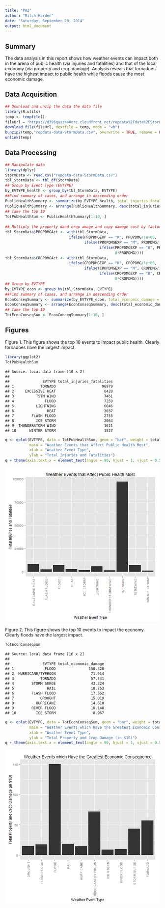 ```yaml
---
title: "PA2"
author: "Mitch Harden"
date: "Saturday, September 20, 2014"
output: html_document
---
```

## Summary

The data analysis in this report shows how weather events can impact both in the arena of public health (via injuries and fatalities) and that of the local economy (via property and crop damage). Analysis reveals that tornadoes have the highest impact to public health while floods cause the most economic damage. 

## Data Acquisition


```r
## Download and unzip the data the data file
library(R.utils)
temp <- tempfile()
fileUrl = "https://d396qusza40orc.cloudfront.net/repdata%2Fdata%2FStormData.csv.bz2"
download.file(fileUrl, destfile = temp, mode = "wb")
bunzip2(temp,"repdata-data-StormData.csv", overwrite = TRUE, remove = FALSE)
unlink(temp)
```

## Data Processing


```r
## Manipulate data 
library(dplyr)
StormData <- read.csv("repdata-data-StormData.csv")
tbl_StormData <- tbl_df(StormData)
## Group by Event Type (EVTYPE)
by_EVTYPE_health <- group_by(tbl_StormData, EVTYPE)
##Find summary of cases, and arrange in descending order
PublicHealthSummary <- summarize(by_EVTYPE_health, total_injuries_fatalities = sum(FATALITIES, INJURIES))
PublicHealthSummary <- arrange(PublicHealthSummary, desc(total_injuries_fatalities))
## Take the top 10
TotPubHealthSum <- PublicHealthSummary[1:10, ]

## Multiply the property dand crop amage and copy damage cost by factor to put value in $1B
tbl_StormData$PROPDMGAct <- with(tbl_StormData, 
                             ifelse(PROPDMGEXP == "K", PROPDMG/1e+06,
                                    ifelse(PROPDMGEXP == "M", PROPDMG/1000,
                                           ifelse(PROPDMGEXP == "B", PROPDMG, 
                                                  0*PROPDMG))))
tbl_StormData$CROPDMGAct <- with(tbl_StormData, 
                             ifelse(CROPDMGEXP == "K", CROPDMG/1e+06,
                                    ifelse(CROPDMGEXP == "M", CROPDMG/1000,
                                           ifelse(CROPDMGEXP == "B", CROPDMG, 
                                                  0*CROPDMG))))
## Group by EVTYPE
by_EVTYPE_econ <- group_by(tbl_StormData, EVTYPE)
##Find summary of cases, and arrange in descending order
EconConseqSummary <- summarize(by_EVTYPE_econ, total_economic_damage = sum(PROPDMGAct, CROPDMGAct))
EconConseqSummary <- arrange(EconConseqSummary, desc(total_economic_damage))
## Take the top 10
TotEconConseqSum <- EconConseqSummary[1:10, ]
```

## Figures

Figure 1. This figure shows the top 10 events to impact public health. Clearly tornadoes have the largest impact.


```r
library(ggplot2)
TotPubHealthSum
```

```
## Source: local data frame [10 x 2]
## 
##               EVTYPE total_injuries_fatalities
## 1            TORNADO                     96979
## 2     EXCESSIVE HEAT                      8428
## 3          TSTM WIND                      7461
## 4              FLOOD                      7259
## 5          LIGHTNING                      6046
## 6               HEAT                      3037
## 7        FLASH FLOOD                      2755
## 8          ICE STORM                      2064
## 9  THUNDERSTORM WIND                      1621
## 10      WINTER STORM                      1527
```

```r
q <- qplot(EVTYPE, data = TotPubHealthSum, geom = "bar", weight = total_injuries_fatalities,
           main = "Weather Events that Affect Public Health Most",
           xlab = "Weather Event Type",
           ylab = "Total Injuries and Fatalities")
q + theme(axis.text.x = element_text(angle = 90, hjust = 1, vjust = 0.5))
```

![plot of chunk unnamed-chunk-3](figure/unnamed-chunk-3.png) 

Figure 2. This figure shows the top 10 events to impact the economy. Clearly floods have the largest impact.


```r
TotEconConseqSum
```

```
## Source: local data frame [10 x 2]
## 
##               EVTYPE total_economic_damage
## 1              FLOOD               150.320
## 2  HURRICANE/TYPHOON                71.914
## 3            TORNADO                57.341
## 4        STORM SURGE                43.324
## 5               HAIL                18.753
## 6        FLASH FLOOD                17.562
## 7            DROUGHT                15.019
## 8          HURRICANE                14.610
## 9        RIVER FLOOD                10.148
## 10         ICE STORM                 8.967
```

```r
q <- qplot(EVTYPE, data = TotEconConseqSum, geom = "bar", weight = total_economic_damage,
           main = "Weather Events which Have the Greatest Economic Consequence",
           xlab = "Weather Event Type",
           ylab = "Total Property and Crop Damage (in $1B)")
q + theme(axis.text.x = element_text(angle = 90, hjust = 1, vjust = 0.5))
```

![plot of chunk unnamed-chunk-4](figure/unnamed-chunk-4.png) 


